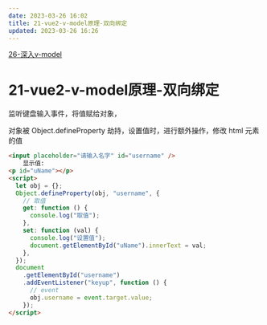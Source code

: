 ```yaml
---
date: 2023-03-26 16:02
title: 21-vue2-v-model原理-双向绑定
updated: 2023-03-26 16:26
---
```


[26-深入v-model](../../vue/vue3/26-深入v-model.md)

# 21-vue2-v-model原理-双向绑定


监听键盘输入事件，将值赋给对象，

对象被 Object.defineProperty 劫持，设置值时，进行额外操作，修改 html 元素的值

```html
<input placeholder="请输入名字" id="username" />
    显示值:
<p id="uName"></p>
<script>
  let obj = {};
  Object.defineProperty(obj, "username", {
    // 取值
    get: function () {
      console.log("取值");
    },
    set: function (val) {
      console.log("设置值");
      document.getElementById("uName").innerText = val;
    },
  });
  document
    .getElementById("username")
    .addEventListener("keyup", function () {
      // event
      obj.username = event.target.value;
    });
</script>
```


